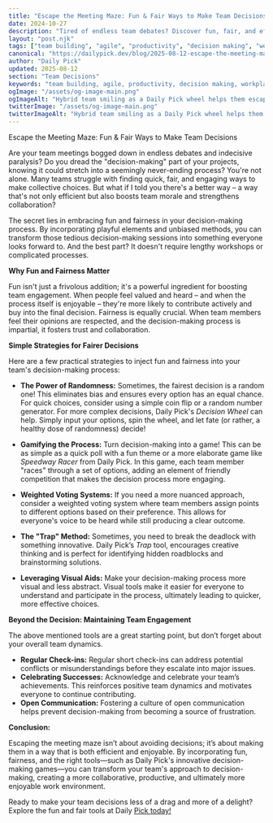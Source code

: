 ```yaml
---
title: "Escape the Meeting Maze: Fun & Fair Ways to Make Team Decisions"
date: 2024-10-27
description: "Tired of endless team debates? Discover fun, fair, and efficient decision-making methods that boost morale and productivity.  Learn how to use games and tools to make choices everyone agrees on!"
layout: "post.njk"
tags: ["team building", "agile", "productivity", "decision making", "workplace culture", "remote work", "meeting facilitation"]
canonical: "https://dailypick.dev/blog/2025-08-12-escape-the-meeting-maze-fun-fair-ways-to-make-team-decisions/"
author: "Daily Pick"
updated: 2025-08-12
section: "Team Decisions"
keywords: "team building, agile, productivity, decision making, workplace culture, remote work, meeting facilitation"
ogImage: "/assets/og-image-main.png"
ogImageAlt: "Hybrid team smiling as a Daily Pick wheel helps them escape decision gridlock"
twitterImage: "/assets/og-image-main.png"
twitterImageAlt: "Hybrid team smiling as a Daily Pick wheel helps them escape decision gridlock"
---
```


Escape the Meeting Maze: Fun & Fair Ways to Make Team Decisions

Are your team meetings bogged down in endless debates and indecisive paralysis?  Do you dread the "decision-making" part of your projects, knowing it could stretch into a seemingly never-ending process? You're not alone.  Many teams struggle with finding quick, fair, and engaging ways to make collective choices. But what if I told you there's a better way – a way that's not only efficient but also boosts team morale and strengthens collaboration?

The secret lies in embracing fun and fairness in your decision-making process.  By incorporating playful elements and unbiased methods, you can transform those tedious decision-making sessions into something everyone looks forward to.  And the best part?  It doesn't require lengthy workshops or complicated processes.

**Why Fun and Fairness Matter**

Fun isn't just a frivolous addition; it's a powerful ingredient for boosting team engagement.  When people feel valued and heard – and when the process itself is enjoyable – they're more likely to contribute actively and buy into the final decision.  Fairness is equally crucial.  When team members feel their opinions are respected, and the decision-making process is impartial, it fosters trust and collaboration.

**Simple Strategies for Fairer Decisions**

Here are a few practical strategies to inject fun and fairness into your team's decision-making process:

* **The Power of Randomness:**  Sometimes, the fairest decision is a random one!  This eliminates bias and ensures every option has an equal chance.  For quick choices, consider using a simple coin flip or a random number generator. For more complex decisions, Daily Pick's *Decision Wheel* can help.  Simply input your options, spin the wheel, and let fate (or rather, a healthy dose of randomness) decide!

* **Gamifying the Process:** Turn decision-making into a game!  This can be as simple as a quick poll with a fun theme or a more elaborate game like *Speedway Racer* from Daily Pick. In this game, each team member "races" through a set of options, adding an element of friendly competition that makes the decision process more engaging.

* **Weighted Voting Systems:** If you need a more nuanced approach, consider a weighted voting system where team members assign points to different options based on their preference. This allows for everyone's voice to be heard while still producing a clear outcome.

* **The "Trap" Method:** Sometimes, you need to break the deadlock with something innovative. Daily Pick’s *Trap* tool, encourages creative thinking and is perfect for identifying hidden roadblocks and brainstorming solutions.

* **Leveraging Visual Aids:**  Make your decision-making process more visual and less abstract.  Visual tools make it easier for everyone to understand and participate in the process, ultimately leading to quicker, more effective choices.

**Beyond the Decision: Maintaining Team Engagement**

The above mentioned tools are a great starting point, but don’t forget about your overall team dynamics.

* **Regular Check-ins:**  Regular short check-ins can address potential conflicts or misunderstandings before they escalate into major issues.
* **Celebrating Successes:** Acknowledge and celebrate your team’s achievements. This reinforces positive team dynamics and motivates everyone to continue contributing.
* **Open Communication:** Fostering a culture of open communication helps prevent decision-making from becoming a source of frustration.


**Conclusion:**

Escaping the meeting maze isn’t about avoiding decisions; it’s about making them in a way that is both efficient and enjoyable. By incorporating fun, fairness, and the right tools—such as Daily Pick's innovative decision-making games—you can transform your team's approach to decision-making, creating a more collaborative, productive, and ultimately more enjoyable work environment.


Ready to make your team decisions less of a drag and more of a delight? Explore the fun and fair tools at Daily [Pick today!](https://dailypick.dev)
